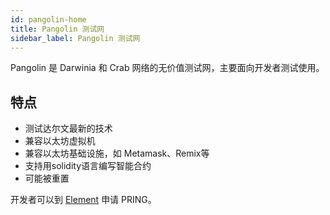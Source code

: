 ```yaml
---
id: pangolin-home
title: Pangolin 测试网
sidebar_label: Pangolin 测试网
---
```


Pangolin 是 Darwinia 和 Crab 网络的无价值测试网，主要面向开发者测试使用。

## 特点

- 测试达尔文最新的技术
- 兼容以太坊虚拟机
- 兼容以太坊基础设施，如 Metamask、Remix等
- 支持用solidity语言编写智能合约
- 可能被重置

开发者可以到 [Element](https://app.element.io/?pk_vid=6961ca0f7c45f8bf16052310122d2437#/room/#darwinia:matrix.org) 申请 PRING。